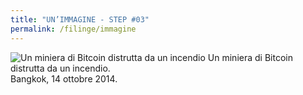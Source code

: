 ```yaml
---
title: "UN’IMMAGINE - STEP #03"
permalink: /filinge/immagine
---
```

![Un miniera di Bitcoin distrutta da un incendio](https://1.bp.blogspot.com/-445SclTskmw/XoTPmF4w9kI/AAAAAAABJQI/dHxj7eqgVZoJOuwkndIYaK66NpEhuKNRACNcBGAsYHQ/s1600/Bitcoin%2BMine%2Bon%2Bfire%2Bedit.jpg)
Un miniera di Bitcoin distrutta da un incendio.<br />
Bangkok, 14 ottobre 2014.
